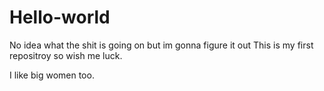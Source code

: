 # Hello-world
No idea what the shit is going on but im gonna figure it out
This is my first repositroy so wish me luck.

I like big women too.
